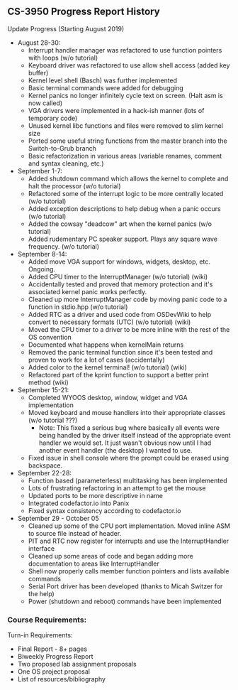 ## CS-3950 Progress Report History
Update Progress (Starting August 2019)
- August 28-30:
    - Interrupt handler manager was refactored to use function pointers with loops (w/o tutorial)
    - Keyboard driver was refactored to use allow shell access (added key buffer)
    - Kernel level shell (Basch) was further implemented
    - Basic terminal commands were added for debugging
    - Kernel panics no longer infinitely cycle text on screen. (Halt asm is now called)
    - VGA drivers were implemented in a hack-ish manner (lots of temporary code)
    - Unused kernel libc functions and files were removed to slim kernel size
    - Ported some useful string functions from the master branch into the Switch-to-Grub branch
    - Basic refactorization in various areas (variable renames, comment and syntax cleaning, etc.)
- September 1-7:
    - Added shutdown command which allows the kernel to complete and halt the processor (w/o tutorial)
    - Refactored some of the interrupt logic to be more centrally located (w/o tutorial)
    - Added exception descriptions to help debug when a panic occurs (w/o tutorial)
    - Added the cowsay "deadcow" art when the kernel panics (w/o tutorial)
    - Added rudementary PC speaker support. Plays any square wave frequency. (w/o tutorial)
- September 8-14:
    - Added move VGA support for windows, widgets, desktop, etc. Ongoing.
    - Added CPU timer to the InterruptManager (w/o tutorial) (wiki)
    - Accidentally tested and proved that memory protection and it's associated kernel panic works perfectly.
    - Cleaned up more InterruptManager code by moving panic code to a function in stdio.hpp (w/o tutorial)
    - Added RTC as a driver and used code from OSDevWiki to help convert to necessary formats (UTC) (w/o tutorial) (wiki)
    - Moved the CPU timer to a driver to be more inline with the rest of the OS convention
    - Documented what happens when kernelMain returns
    - Removed the panic terminal function since it's been tested and proven to work for a lot of cases (accidentally)
    - Added color to the kernel terminal! (w/o tutorial) (wiki)
    - Refactored part of the kprint function to support a better print method (wiki)
- September 15-21:
    - Completed WYOOS desktop, window, widget and VGA implementation
    - Moved keyboard and mouse handlers into their appropriate classes (w/o tutorial ???)
        - Note: This fixed a serious bug where basically all events were being handled by the driver itself
                instead of the appropriate event handler we would set. It just wasn't obvious now until I
                had another event handler (the desktop) I wanted to use.
    - Fixed issue in shell console where the prompt could be erased using backspace.
- September 22-28:
    - Function based (parameterless) multitasking has been implemented
    - Lots of frustrating refactoring in an attempt to get the mouse
    - Updated ports to be more descriptive in name
    - Integrated codefactor.io into Panix
    - Fixed syntax consistency according to codefactor.io
- September 29 - October 05
    - Cleaned up some of the CPU port implementation. Moved inline ASM to source file instead of header.
    - PIT and RTC now register for interrupts and use the InterruptHandler interface
    - Cleaned up some areas of code and began adding more documentation to areas like InterruptHandler
    - Shell now properly calls member function pointers and lists available commands
    - Serial Port driver has been developed (thanks to Micah Switzer for the help)
    - Power (shutdown and reboot) commands have been implemented

### Course Requirements:
Turn-in Requirements:
- Final Report - 8+ pages
- Biweekly Progress Report
- Two proposed lab assignment proposals
- One OS project proposal
- List of resources/bibliography

